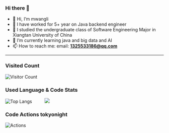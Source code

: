 ### Hi there 👋


- 👋 Hi, I’m mwangli
- 👀 I have worked for 5+ year on Java backend engineer
- 🌱 I studied the undergraduate class of Software Engineering Major in Xiangtan University of China
- 💞️ I’m currently learning java and big data and AI
- 📫 How to reach me:  email: **1325533186@qq.com**
 ------------------------
 
### Visited Count
![Visitor Count](https://profile-counter.glitch.me/mwangli/count.svg)

### Used Language & Code Stats 
 ![Top Langs](https://github-readme-stats.vercel.app/api/top-langs/?username=mwangli&layout=compact&theme=transparent)  &emsp; &emsp; ![](https://github-readme-stats.vercel.app/api?username=mwangli&show_icons=true&theme=transparent) 

### Code Actions  tokyonight
![Actions](https://github-readme-activity-graph.vercel.app/graph?username=mwangli&theme=dracula)

